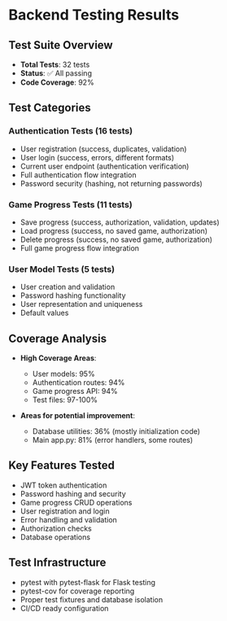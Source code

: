 # Backend Testing Results

## Test Suite Overview
- **Total Tests**: 32 tests
- **Status**: ✅ All passing
- **Code Coverage**: 92%

## Test Categories

### Authentication Tests (16 tests)
- User registration (success, duplicates, validation)
- User login (success, errors, different formats)
- Current user endpoint (authentication verification)
- Full authentication flow integration
- Password security (hashing, not returning passwords)

### Game Progress Tests (11 tests)
- Save progress (success, authorization, validation, updates)
- Load progress (success, no saved game, authorization)
- Delete progress (success, no saved game, authorization)
- Full game progress flow integration

### User Model Tests (5 tests)
- User creation and validation
- Password hashing functionality
- User representation and uniqueness
- Default values

## Coverage Analysis
- **High Coverage Areas**:
  - User models: 95%
  - Authentication routes: 94%
  - Game progress API: 94%
  - Test files: 97-100%

- **Areas for potential improvement**:
  - Database utilities: 36% (mostly initialization code)
  - Main app.py: 81% (error handlers, some routes)

## Key Features Tested
- JWT token authentication
- Password hashing and security
- Game progress CRUD operations
- User registration and login
- Error handling and validation
- Authorization checks
- Database operations

## Test Infrastructure
- pytest with pytest-flask for Flask testing
- pytest-cov for coverage reporting
- Proper test fixtures and database isolation
- CI/CD ready configuration

